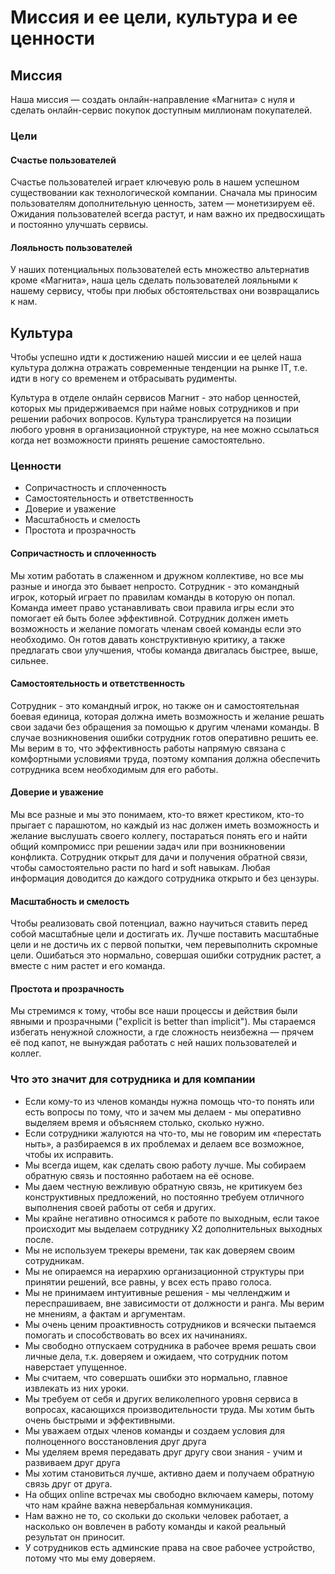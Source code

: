 # Миссия и ее цели, культура и ее ценности

## Миссия

Наша миссия — создать онлайн-направление «Магнита» с нуля и сделать онлайн-сервис покупок доступным миллионам покупателей.

### Цели

#### Счастье пользователей

Счастье пользователей играет ключевую роль в нашем успешном существовании как технологической компании. Сначала мы приносим пользователям дополнительную ценность, затем — монетизируем её. Ожидания пользователей всегда растут, и нам важно их предвосхищать и постоянно улучшать сервисы.

#### Лояльность пользователей

У наших потенциальных пользователей есть множество альтернатив кроме «Магнита», наша цель сделать пользователей лояльными к нашему сервису, чтобы при любых обстоятельствах они возвращались к нам.

## Культура

Чтобы успешно идти к достижению нашей миссии и ее целей наша культура должна отражать современные тенденции на рынке IT, т.е. идти в ногу со временем и отбрасывать рудименты.

Культура в отделе онлайн сервисов Магнит - это набор ценностей, которых мы придерживаемся при найме новых сотрудников и при решении рабочих вопросов. Культура транслируется на позиции любого уровня в организационной структуре, на нее можно ссылаться когда нет возможности принять решение самостоятельно.

### Ценности

* Сопричастность и сплоченность
* Самостоятельность и ответственность
* Доверие и уважение
* Масштабность и смелость
* Простота и прозрачность

#### Сопричастность и сплоченность

Мы хотим работать в слаженном и дружном коллективе, но все мы разные и иногда это бывает непросто. Сотрудник - это командный игрок, который играет по правилам команды в которую он попал. Команда имеет право устанавливать свои правила игры если это помогает ей быть более эффективной. Сотрудник должен иметь возможность и желание помогать членам своей команды если это необходимо. Он готов давать конструктивную критику, а также предлагать свои улучшения, чтобы команда двигалась быстрее, выше, сильнее.

#### Самостоятельность и ответственность

Сотрудник - это командный игрок, но также он и самостоятельная боевая единица, которая должна иметь возможность и желание решать свои задачи без обращения за помощью к другим членами команды. В случае возникновения ошибки сотрудник готов оперативно решить ее. Мы верим в то, что эффективность работы напрямую связана с комфортными условиями труда, поэтому компания должна обеспечить сотрудника всем необходимым для его работы.

#### Доверие и уважение

Мы все разные и мы это понимаем, кто-то вяжет крестиком, кто-то прыгает с парашютом, но каждый из нас должен иметь возможность и желание выслушать своего коллегу, постараться понять его и найти общий компромисс при решении задач или при возникновении конфликта. Сотрудник открыт для дачи и получения обратной связи, чтобы самостоятельно расти по hard и soft навыкам. Любая информация доводится до каждого сотрудника открыто и без цензуры.

#### Масштабность и смелость

Чтобы реализовать свой потенциал, важно научиться ставить перед собой масштабные цели и достигать их. Лучше поставить масштабные цели и не достичь их с первой попытки, чем перевыполнить скромные цели. Ошибаться это нормально, совершая ошибки сотрудник растет, а вместе с ним растет и его команда.

#### Простота и прозрачность

Мы стремимся к тому, чтобы все наши процессы и действия были явными и прозрачными ("explicit is better than implicit"). Мы стараемся избегать ненужной сложности, а где сложность неизбежна — прячем её под капот, не вынуждая работать с ней наших пользователей и коллег.

### Что это значит для сотрудника и для компании

* Если кому-то из членов команды нужна помощь что-то понять или есть вопросы по тому, что и зачем мы делаем - мы оперативно выделяем время и объясняем столько, сколько нужно.
* Если сотрудники жалуются на что-то, мы не говорим им «перестать ныть», а разбираемся в их проблемах и делаем все возможное, чтобы их исправить.
* Мы всегда ищем, как сделать свою работу лучше. Мы собираем обратную связь и постоянно работаем на её основе.
* Мы даем честную вежливую обратную связь, не критикуем без конструктивных предложений, но постоянно требуем отличного выполнения своей работы от себя и других.
* Мы крайне негативно относимся к работе по выходным, если такое происходит мы выделаем сотруднику X2 дополнительных выходных после.
* Мы не используем трекеры времени, так как доверяем своим сотрудникам.
* Мы не опираемся на иерархию организационной структуры при принятии решений, все равны, у всех есть право голоса.
* Мы не принимаем интуитивные решения - мы челленджим и переспрашиваем, вне зависимости от должности и ранга. Мы верим не мнениям, а фактам и аргументам.
* Мы очень ценим проактивность сотрудников и всячески пытаемся помогать и способствовать во всех их начинаниях.
* Мы свободно отпускаем сотрудника в рабочее время решать свои личные дела, т.к. доверяем и ожидаем, что сотрудник потом наверстает упущенное.
* Мы считаем, что совершать ошибки это нормально, главное извлекать из них уроки.
* Мы требуем от себя и других великолепного уровня сервиса в вопросах, касающихся производительности труда. Мы хотим быть очень быстрыми и эффективными.
* Мы уважаем отдых членов команды и создаем условия для полноценного восстановления друг друга
* Мы уделяем время передавать друг другу свои знания - учим и развиваем друг друга
* Мы хотим становиться лучше, активно даем и получаем обратную связь друг от друга.
* На общих online встречах мы свободно включаем камеры, потому что нам крайне важна невербальная коммуникация.
* Нам важно не то, со скольки до скольки человек работает, а насколько он вовлечен в работу команды и какой реальный результат он приносит.
* У сотрудников есть админcкие права на свое рабочее устройство, потому что мы ему доверяем.
